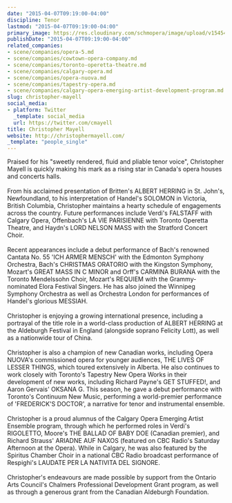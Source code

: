```yaml
---
date: "2015-04-07T09:19:00-04:00"
discipline: Tenor
lastmod: "2015-04-07T09:19:00-04:00"
primary_image: https://res.cloudinary.com/schmopera/image/upload/v1545409169/media/webhook-uploads/1428412595288/ChristopherMayellHeadshot-emailable_Fotor.jpg.jpg
publishDate: "2015-04-07T09:19:00-04:00"
related_companies:
- scene/companies/opera-5.md
- scene/companies/cowtown-opera-company.md
- scene/companies/toronto-operetta-theatre.md
- scene/companies/calgary-opera.md
- scene/companies/opera-nuova.md
- scene/companies/tapestry-opera.md
- scene/companies/calgary-opera-emerging-artist-development-program.md
slug: christopher-mayell
social_media:
- platform: Twitter
  _template: social_media
  url: https://twitter.com/cmayell
title: Christopher Mayell
website: http://christophermayell.com/
_template: "people_single"
---
```


<p>
	Praised for his "sweetly rendered, fluid and pliable tenor voice", Christopher Mayell is quickly making his mark as a rising star in Canada's opera houses and concerts halls. <br>
	<br>
	From his acclaimed presentation of Britten's ALBERT HERRING in St. John's, Newfoundland, to his interpretation of Handel's SOLOMON in Victoria, British Columbia, Christopher maintains a hearty schedule of engagements across the country. Future performances include Verdi's FALSTAFF with Calgary Opera, Offenbach's LA VIE PARISIENNE with Toronto Operetta Theatre, and Haydn's LORD NELSON MASS with the Stratford Concert Choir. <br>
	<br>
	Recent appearances include a debut performance of Bach's renowned Cantata No. 55 'ICH ARMER MENSCH' with the Edmonton Symphony Orchestra, Bach's CHRISTMAS ORATORIO with the Kingston Symphony, Mozart's GREAT MASS IN C MINOR and Orff's CARMINA BURANA with the Toronto Mendelssohn Choir, Mozart's REQUIEM with the Grammy-nominated Elora Festival Singers. He has also joined the Winnipeg Symphony Orchestra as well as Orchestra London for performances of Handel's glorious MESSIAH. <br>
	<br>
	Christopher is enjoying a growing international presence, including a portrayal of the title role in a world-class production of ALBERT HERRING at the Aldeburgh Festival in England (alongside soprano Felicity Lott), as well as a nationwide tour of China. <br>
	<br>
	Christopher is also a champion of new Canadian works, including Opera NUOVA's commissioned opera for younger audiences, THE LIVES OF LESSER THINGS, which toured extensively in Alberta. He also continues to work closely with Toronto's Tapestry New Opera Works in their development of new works, including Richard Payne's GET STUFFED!, and Aaron Gervais' OKSANA G. This season, he gave a debut performance with Toronto's Continuum New Music, performing a world-premier performance of 'FREDERICK'S DOCTOR', a narrative for tenor and instrumental ensemble. <br>
	<br>
	Christopher is a proud alumnus of the Calgary Opera Emerging Artist Ensemble program, through which he performed roles in Verdi's RIGOLETTO, Moore's THE BALLAD OF BABY DOE (Canadian premier), and Richard Strauss' ARIADNE AUF NAXOS (featured on CBC Radio's Saturday Afternoon at the Opera). While in Calgary, he was also featured by the Spiritus Chamber Choir in a national CBC Radio broadcast performance of Respighi's LAUDATE PER LA NATIVITA DEL SIGNORE. <br>
	<br>
	Christopher's endeavours are made possible by support from the Ontario Arts Council's Chalmers Professional Development Grant program, as well as through a generous grant from the Canadian Aldeburgh Foundation.<br>
</p>
